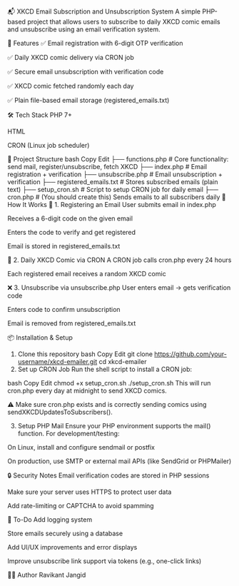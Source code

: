 📬 XKCD Email Subscription and Unsubscription System
A simple PHP-based project that allows users to subscribe to daily XKCD comic emails and unsubscribe using an email verification system.

🚀 Features
✅ Email registration with 6-digit OTP verification

✅ Daily XKCD comic delivery via CRON job

✅ Secure email unsubscription with verification code

✅ XKCD comic fetched randomly each day

✅ Plain file-based email storage (registered_emails.txt)

🛠️ Tech Stack
PHP 7+

HTML

CRON (Linux job scheduler)

📁 Project Structure
bash
Copy
Edit
├── functions.php              # Core functionality: send mail, register/unsubscribe, fetch XKCD
├── index.php                 # Email registration + verification
├── unsubscribe.php           # Email unsubscription + verification
├── registered_emails.txt     # Stores subscribed emails (plain text)
├── setup_cron.sh             # Script to setup CRON job for daily email
├── cron.php                  # (You should create this) Sends emails to all subscribers daily
📝 How It Works
🔐 1. Registering an Email
User submits email in index.php

Receives a 6-digit code on the given email

Enters the code to verify and get registered

Email is stored in registered_emails.txt

🧾 2. Daily XKCD Comic via CRON
A CRON job calls cron.php every 24 hours

Each registered email receives a random XKCD comic

❌ 3. Unsubscribe via unsubscribe.php
User enters email → gets verification code

Enters code to confirm unsubscription

Email is removed from registered_emails.txt

📦 Installation & Setup
1. Clone this repository
bash
Copy
Edit
git clone https://github.com/your-username/xkcd-emailer.git
cd xkcd-emailer
2. Set up CRON Job
Run the shell script to install a CRON job:

bash
Copy
Edit
chmod +x setup_cron.sh
./setup_cron.sh
This will run cron.php every day at midnight to send XKCD comics.

⚠️ Make sure cron.php exists and is correctly sending comics using sendXKCDUpdatesToSubscribers().

3. Setup PHP Mail
Ensure your PHP environment supports the mail() function. For development/testing:

On Linux, install and configure sendmail or postfix

On production, use SMTP or external mail APIs (like SendGrid or PHPMailer)

🔒 Security Notes
Email verification codes are stored in PHP sessions

Make sure your server uses HTTPS to protect user data

Add rate-limiting or CAPTCHA to avoid spamming

📌 To-Do
 Add logging system

 Store emails securely using a database

 Add UI/UX improvements and error displays

 Improve unsubscribe link support via tokens (e.g., one-click links)

🙋‍♂️ Author
Ravikant Jangid